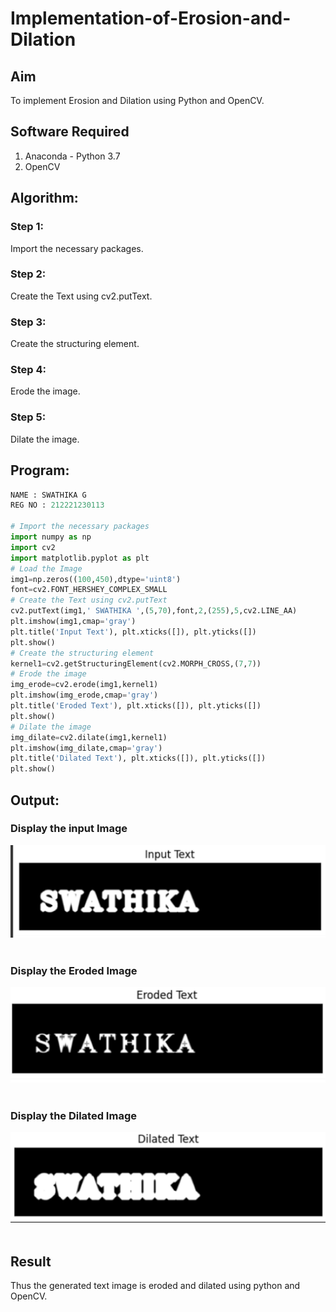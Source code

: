 # Implementation-of-Erosion-and-Dilation
## Aim
To implement Erosion and Dilation using Python and OpenCV.
## Software Required
1. Anaconda - Python 3.7
2. OpenCV
## Algorithm:
### Step 1:
Import the necessary packages.
<br>

### Step 2:
Create the Text using cv2.putText.
<br>

### Step 3:
Create the structuring element.
<br>

### Step 4:
Erode the image.
<br>

### Step 5:
Dilate the image.
 
## Program:

``` Python
NAME : SWATHIKA G
REG NO : 212221230113

# Import the necessary packages
import numpy as np
import cv2
import matplotlib.pyplot as plt
# Load the Image
img1=np.zeros((100,450),dtype='uint8')
font=cv2.FONT_HERSHEY_COMPLEX_SMALL
# Create the Text using cv2.putText
cv2.putText(img1,' SWATHIKA ',(5,70),font,2,(255),5,cv2.LINE_AA)
plt.imshow(img1,cmap='gray')
plt.title('Input Text'), plt.xticks([]), plt.yticks([])
plt.show()
# Create the structuring element
kernel1=cv2.getStructuringElement(cv2.MORPH_CROSS,(7,7))
# Erode the image
img_erode=cv2.erode(img1,kernel1)
plt.imshow(img_erode,cmap='gray')
plt.title('Eroded Text'), plt.xticks([]), plt.yticks([])
plt.show()
# Dilate the image
img_dilate=cv2.dilate(img1,kernel1)
plt.imshow(img_dilate,cmap='gray')
plt.title('Dilated Text'), plt.xticks([]), plt.yticks([])
plt.show()
```
## Output:

### Display the input Image
![OUTPUT](DIP1.png)
<br>
<br>

### Display the Eroded Image
![OUTPUT](DIP2.png)
<br>
<br>

### Display the Dilated Image
![OUTPUT](DIP3.png)
<br>
<br>

## Result
Thus the generated text image is eroded and dilated using python and OpenCV.
